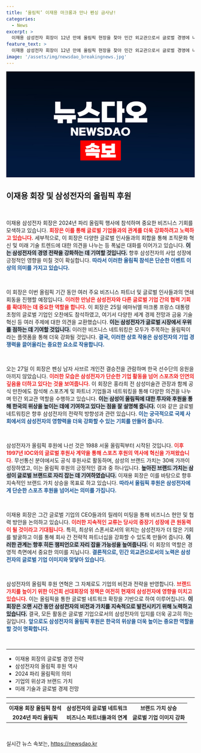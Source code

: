 ```yaml
---
title: ‘올림픽’ 이재용 마크롱과 만나 펜싱 금사냥!
categories:
  - News
excerpt: >
  이재용 삼성전자 회장이 12년 만에 올림픽 현장을 찾아 민간 외교관으로서 글로벌 경영에 나섰다. 파리 올림픽 개막 전야 만찬에 참석하고, 세계적 기업인들과 협력 방안을 논의하며 한국 스포츠계 위상 강화에 기여하고 있다.
feature_text: >
  이재용 삼성전자 회장이 12년 만에 올림픽 현장을 찾아 민간 외교관으로서 글로벌 경영에 나섰다. 파리 올림픽 개막 전야 만찬에 참석하고, 세계적 기업인들과 협력 방안을 논의하며 한국 스포츠계 위상 강화에 기여하고 있다.
image: '/assets/img/newsdao_breakingnews.jpg'
---
```


<p><img src="/assets/img/newsdao_breakingnews.jpg" alt="flaretime 속보" /></p>

<h2 data-ke-size="size26">이재용 회장 및 삼성전자의 올림픽 후원</h2>

<p data-ke-size="size16">&nbsp;</p>

<p>이재용 삼성전자 회장은 2024년 파리 올림픽 행사에 참석하며 중요한 비즈니스 기회를 모색하고 있습니다. <b><span style="color: #ee2323;">회장은 이를 통해 글로벌 기업들과의 관계를 더욱 강화하려고 노력하고 있습니다.</span></b> 세부적으로, 이 회장은 다양한 글로벌 인사들과의 회합을 통해 조직문화 혁신 및 미래 기술 트렌드에 대한 의견을 나누는 등 폭넓은 대화를 이어가고 있습니다. <b><span style="background-color: #21538527;">이는 삼성전자의 경영 전략을 강화하는 데 기여할 것입니다.</span></b> 향후 삼성전자의 사업 성장에 긍정적인 영향을 미칠 것이 확실합니다. <b><span style="color: #1a5490;">따라서 이러한 올림픽 참석은 단순한 이벤트 이상의 의미를 가지고 있습니다.</span></b></p>

<p data-ke-size="size16">&nbsp;</p>

<p>이 회장은 이번 올림픽 기간 동안 여러 주요 비즈니스 파트너 및 글로벌 인사들과의 연쇄 회동을 진행할 예정입니다. <b><span style="color: #ee2323;">이러한 만남은 삼성전자와 다른 글로벌 기업 간의 협력 기회를 확대하는 데 중요한 역할을 합니다.</span></b> 이 회장은 25일 에마뉘엘 마크롱 프랑스 대통령 초청의 글로벌 기업인 오찬에도 참석하였고, 여기서 다양한 세계 경제 전망과 금융 기술 혁신 등 여러 주제에 대한 의견을 교환했습니다. <b><span style="background-color: #21538527;">이는 삼성전자가 글로벌 시장에서 우위를 점하는 데 기여할 것입니다.</span></b> 이러한 비즈니스 네트워킹은 모두가 주목하는 올림픽이라는 플랫폼을 통해 더욱 강화될 것입니다. <b><span style="color: #1a5490;">결국, 이러한 상호 작용은 삼성전자의 기업 경쟁력을 끌어올리는 중요한 요소로 작용합니다.</span></b></p>

<p data-ke-size="size16">&nbsp;</p>

<p>오는 27일 이 회장은 펜싱 남자 사브르 개인전 결승전을 관람하며 한국 선수단의 응원을 아끼지 않았습니다. <b><span style="color: #ee2323;">이러한 모습은 삼성전자가 단순한 기업 활동을 넘어 스포츠와 인연의 깊음을 더하고 있다는 것을 보여줍니다.</span></b> 이 회장은 홍라희 전 삼성미술관 관장과 함께 공식 만찬에도 참석해 스포츠계 및 파트너 기업들과 네트워킹을 통해 다양한 의견을 나누며 민간 외교관 역할을 수행하고 있습니다. <b><span style="background-color: #21538527;">이는 삼성이 올림픽에 대한 투자와 후원을 통해 한국의 위상을 높이는 데에 기여하고 있다는 점을 잘 설명해 줍니다.</span></b> 이와 같은 글로벌 네트워킹은 향후 삼성전자의 전략적 방향성과 관련 있습니다. <b><span style="color: #1a5490;">이는 궁극적으로 국제 사회에서의 삼성전자의 영향력을 더욱 강화할 수 있는 기회를 만들어 줍니다.</span></b></p>

<p data-ke-size="size16">&nbsp;</p>

<p>삼성전자가 올림픽 후원에 나선 것은 1988 서울 올림픽부터 시작된 것입니다. <b><span style="color: #ee2323;">이후 1997년 IOC와의 글로벌 후원사 계약을 통해 스포츠 후원의 역사에 혁신을 가져왔습니다.</span></b> 무선통신 분야에서도 공식 후원사로 활동하며, 삼성의 브랜드 가치는 30배 가까이 성장하였고, 이는 올림픽 후원의 긍정적인 결과 중 하나입니다. <b><span style="background-color: #21538527;">높아진 브랜드 가치는 삼성이 글로벌 브랜드로 자리 잡는 데 기여하였습니다.</span></b> 이재용 회장은 이를 바탕으로 향후 지속적인 브랜드 가치 상승을 목표로 하고 있습니다. <b><span style="color: #1a5490;">따라서 올림픽 후원은 삼성전자에게 단순한 스포츠 후원을 넘어서는 의미를 가집니다.</span></b></p>

<p data-ke-size="size16">&nbsp;</p>

<p>이재용 회장은 그간 글로벌 기업의 CEO들과의 릴레이 미팅을 통해 비즈니스 현안 및 협력 방안을 논의하고 있습니다. <b><span style="color: #ee2323;">이러한 지속적인 교류는 당사의 중장기 성장에 큰 원동력이 될 것이라고 기대됩니다.</span></b> 특히, 최상위 스폰서로서의 위치는 삼성전자가 더 많은 기회를 발굴하고 이를 통해 회사 간 전략적 파트너십을 강화할 수 있도록 만들어 줍니다. <b><span style="background-color: #21538527;">이러한 관계는 향후 히든 챔피언으로 자리 잡을 가능성을 높여줍니다.</span></b> 이 회장의 역할은 경영적 측면에서 중요한 의미를 지닙니다. <b><span style="color: #1a5490;">결론적으로, 민간 외교관으로서의 노력은 삼성전자의 글로벌 기업 이미지와 맞닿아 있습니다.</span></b></p>

<p data-ke-size="size16">&nbsp;</p>

<p>삼성전자의 올림픽 후원 연혁은 그 자체로도 기업의 비전과 전략을 반영합니다. <b><span style="color: #ee2323;">브랜드 가치를 높이기 위한 이건희 선대회장의 정책은 여전히 현재의 삼성전자에 영향을 미치고 있습니다.</span></b> 이는 올림픽을 통한 글로벌 네트워크 확장을 기반으로 하여 이루어집니다. <b><span style="background-color: #21538527;">이 회장은 오랜 시간 동안 삼성전자의 비전과 가치를 지속적으로 발전시키기 위해 노력하고 있습니다.</span></b> 결국, 모든 활동은 글로벌 기업으로서의 삼성전자의 입지를 더욱 공고히 하는 길입니다. <b><span style="color: #1a5490;">앞으로도 삼성전자의 올림픽 후원은 한국의 위상을 더욱 높이는 중요한 역할을 할 것이 명확합니다.</span></b></p>

<p data-ke-size="size16">&nbsp;</p>

<hr>

<ul>
<li>이재용 회장의 글로벌 경영 전략</li>
<li>삼성전자의 올림픽 후원 역사</li>
<li>2024 파리 올림픽의 의미</li>
<li>기업의 위상과 브랜드 가치</li>
<li>미래 기술과 글로벌 경제 전망</li>
</ul>

<hr>

<table style="width:100%">
<tr>
<td style="text-align: center; height: 17px;"><b>이재용 회장 올림픽 참석</b></td>
<td style="text-align: center; height: 17px;"><b>삼성전자의 글로벌 네트워크</b></td>
<td style="text-align: center; height: 17px;"><b>브랜드 가치 상승</b></td>
</tr>
<tr>
<td style="text-align: center; height: 17px;"><b>2024년 파리 올림픽</b></td>
<td style="text-align: center; height: 17px;"><b>비즈니스 파트너들과의 연계</b></td>
<td style="text-align: center; height: 17px;"><b>글로벌 기업 이미지 강화</b></td>
</tr>
</table>

<p data-ke-size="size16">&nbsp;</p>
실시간 뉴스 속보는, <a href="https://newsdao.kr" rel="dofollow">https://newsdao.kr</a>


